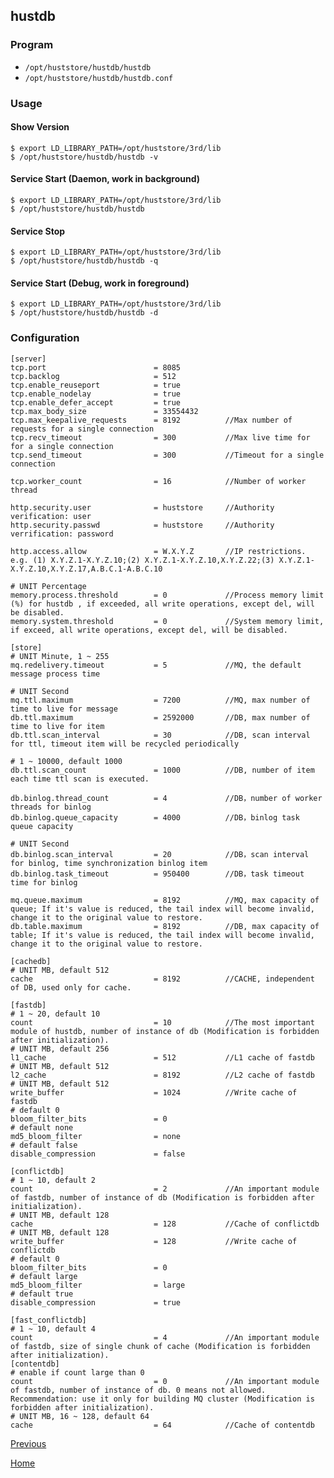 hustdb
--

### Program ###

* `/opt/huststore/hustdb/hustdb`
* `/opt/huststore/hustdb/hustdb.conf`

### Usage ###

#### Show Version ####

    $ export LD_LIBRARY_PATH=/opt/huststore/3rd/lib
    $ /opt/huststore/hustdb/hustdb -v

#### Service Start (Daemon, work in background) ####

    $ export LD_LIBRARY_PATH=/opt/huststore/3rd/lib
    $ /opt/huststore/hustdb/hustdb

#### Service Stop ####

    $ export LD_LIBRARY_PATH=/opt/huststore/3rd/lib
    $ /opt/huststore/hustdb/hustdb -q

#### Service Start (Debug, work in foreground) ####

    $ export LD_LIBRARY_PATH=/opt/huststore/3rd/lib
    $ /opt/huststore/hustdb/hustdb -d

### Configuration ###

    [server]
    tcp.port                        = 8085
    tcp.backlog                     = 512
    tcp.enable_reuseport            = true
    tcp.enable_nodelay              = true
    tcp.enable_defer_accept         = true
    tcp.max_body_size               = 33554432
    tcp.max_keepalive_requests      = 8192          //Max number of requests for a single connection 
    tcp.recv_timeout                = 300           //Max live time for for a single connection
    tcp.send_timeout                = 300           //Timeout for a single connection

    tcp.worker_count                = 16            //Number of worker thread

    http.security.user              = huststore     //Authority verification: user
    http.security.passwd            = huststore     //Authority verrification: password

    http.access.allow               = W.X.Y.Z       //IP restrictions. e.g. (1) X.Y.Z.1-X.Y.Z.10;(2) X.Y.Z.1-X.Y.Z.10,X.Y.Z.22;(3) X.Y.Z.1-X.Y.Z.10,X.Y.Z.17,A.B.C.1-A.B.C.10

    # UNIT Percentage
    memory.process.threshold        = 0             //Process memory limit (%) for hustdb , if exceeded, all write operations, except del, will be disabled.
    memory.system.threshold         = 0             //System memory limit, if exceed, all write operations, except del, will be disabled.

    [store]
    # UNIT Minute, 1 ~ 255
    mq.redelivery.timeout           = 5             //MQ, the default message process time 

    # UNIT Second
    mq.ttl.maximum                  = 7200          //MQ, max number of time to live for message
    db.ttl.maximum                  = 2592000       //DB, max number of time to live for item
    db.ttl.scan_interval            = 30            //DB, scan interval for ttl, timeout item will be recycled periodically

    # 1 ~ 10000, default 1000
    db.ttl.scan_count               = 1000          //DB, number of item each time ttl scan is executed.

    db.binlog.thread_count          = 4             //DB，number of worker threads for binlog
    db.binlog.queue_capacity        = 4000          //DB，binlog task queue capacity

    # UNIT Second
    db.binlog.scan_interval         = 20            //DB，scan interval for binlog, time synchronization binlog item
    db.binlog.task_timeout          = 950400        //DB，task timeout time for binlog

    mq.queue.maximum                = 8192          //MQ, max capacity of queue; If it's value is reduced, the tail index will become invalid, change it to the original value to restore.
    db.table.maximum                = 8192          //DB, max capacity of table; If it's value is reduced, the tail index will become invalid, change it to the original value to restore.

    [cachedb]
    # UNIT MB, default 512
    cache                           = 8192          //CACHE, independent of DB, used only for cache.

    [fastdb]
    # 1 ~ 20, default 10
    count                           = 10            //The most important module of hustdb, number of instance of db (Modification is forbidden after initialization).
    # UNIT MB, default 256
    l1_cache                        = 512           //L1 cache of fastdb
    # UNIT MB, default 512
    l2_cache                        = 8192          //L2 cache of fastdb
    # UNIT MB, default 512
    write_buffer                    = 1024          //Write cache of fastdb
    # default 0
    bloom_filter_bits               = 0
    # default none
    md5_bloom_filter                = none
    # default false
    disable_compression             = false

    [conflictdb]
    # 1 ~ 10, default 2
    count                           = 2             //An important module of fastdb, number of instance of db (Modification is forbidden after initialization).
    # UNIT MB, default 128
    cache                           = 128           //Cache of conflictdb
    # UNIT MB, default 128
    write_buffer                    = 128           //Write cache of conflictdb
    # default 0
    bloom_filter_bits               = 0
    # default large
    md5_bloom_filter                = large
    # default true
    disable_compression             = true

    [fast_conflictdb]
    # 1 ~ 10, default 4
    count                           = 4             //An important module of fastdb, size of single chunk of cache (Modification is forbidden after initialization).
    [contentdb]
    # enable if count large than 0
    count                           = 0             //An important module of fastdb, number of instance of db. 0 means not allowed. Recommendation: use it only for building MQ cluster (Modification is forbidden after initialization).
    # UNIT MB, 16 ~ 128, default 64
    cache                           = 64            //Cache of contentdb

[Previous](index.md)

[Home](../index.md)